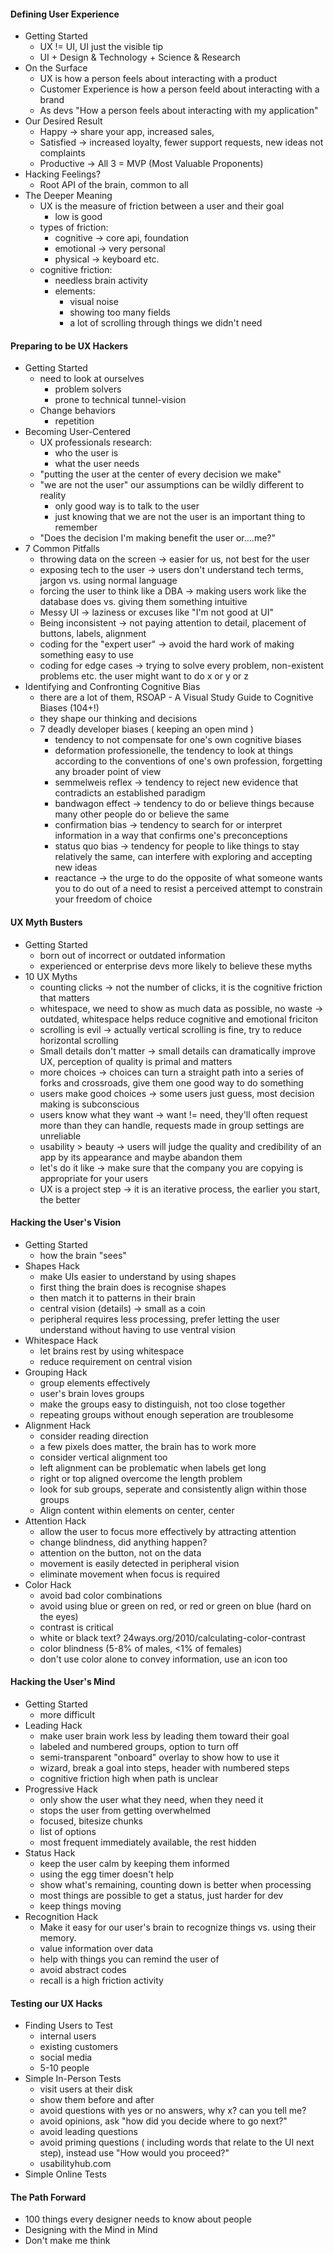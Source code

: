 #### Defining User Experience
* Getting Started
  * UX != UI, UI just the visible tip
  * UI + Design & Technology + Science & Research
* On the Surface
  * UX is how a person feels about interacting with a product
  * Customer Experience is how a person feeld about interacting with a brand
  * As devs "How a person feels about interacting with my application"
* Our Desired Result
  * Happy -> share your app, increased sales,
  * Satisfied -> increased loyalty, fewer support requests, new ideas not complaints
  * Productive -> All 3 = MVP (Most Valuable Proponents)
* Hacking Feelings?
  * Root API of the brain, common to all
* The Deeper Meaning
  * UX is the measure of friction between a user and their goal
    * low is good
  * types of friction:
    * cognitive -> core api, foundation
    * emotional -> very personal
    * physical -> keyboard etc.
  * cognitive friction:
    * needless brain activity
    * elements:
      * visual noise
      * showing too many fields
      * a lot of scrolling through things we didn't need

#### Preparing to be UX Hackers

* Getting Started
  * need to look at ourselves
    * problem solvers
    * prone to technical tunnel-vision
  * Change behaviors
    * repetition
* Becoming User-Centered
  * UX professionals research:
    * who the user is
    * what the user needs
  * "putting the user at the center of every decision we make"
  * "we are not the user" our assumptions can be wildly different to reality
    * only good way is to talk to the user
    * just knowing that we are not the user is an important thing to remember
  * "Does the decision I'm making benefit the user or....me?"
* 7 Common Pitfalls
  * throwing data on the screen -> easier for us, not best for the user
  * exposing tech to the user -> users don't understand tech terms, jargon vs. using normal language
  * forcing the user to think like a DBA -> making users work like the database does vs. giving them something intuitive
  * Messy UI -> laziness or excuses like "I'm not good at UI"
  * Being inconsistent -> not paying attention to detail, placement of buttons, labels, alignment
  * coding for the "expert user" -> avoid the hard work of making something easy to use
  * coding for edge cases -> trying to solve every problem, non-existent problems etc. the user might want to do x or y or z
* Identifying and Confronting Cognitive Bias
  * there are a lot of them, RSOAP - A Visual Study Guide to Cognitive Biases (104+!)
  * they shape our thinking and decisions
  * 7 deadly developer biases ( keeping an open mind )
    * tendency to not compensate for one's own cognitive biases
    * deformation professionelle, the tendency to look at things according to the conventions of one's own profession, forgetting any broader point of view
    * semmelweis reflex -> tendency to reject new evidence that contradicts an established paradigm
    * bandwagon effect -> tendency to do or believe things because many other people do or believe the same
    * confirmation bias -> tendency to search for or interpret information in a way that confirms one's preconceptions
    * status quo bias -> tendency for people to like things to stay relatively the same, can interfere with exploring and accepting new ideas
    * reactance -> the urge to do the opposite of what someone wants you to do out of a need to resist a perceived attempt to constrain your freedom of choice

#### UX Myth Busters

* Getting Started
  * born out of incorrect or outdated information
  * experienced or enterprise devs more likely to believe these myths
* 10 UX Myths
  * counting clicks -> not the number of clicks, it is the cognitive friction that matters
  * whitespace, we need to show as much data as possible, no waste -> outdated, whitespace helps reduce cognitive and emotional friciton
  * scrolling is evil -> actually vertical scrolling is fine, try to reduce horizontal scrolling
  * Small details don't matter -> small details can dramatically improve UX, perception of quality is primal and matters
  * more choices -> choices can turn a straight path into a series of forks and crossroads, give them one good way to do something
  * users make good choices -> some users just guess, most decision making is subconscious
  * users know what they want -> want != need, they'll often request more than they can handle, requests made in group settings are unreliable
  * usability > beauty -> users will judge the quality and credibility of an app by its appearance and maybe abandon them
  * let's do it like -> make sure that the company you are copying is appropriate for your users
  * UX is a project step -> it is an iterative process, the earlier you start, the better


#### Hacking the User's Vision

* Getting Started
  * how the brain "sees"
* Shapes Hack
  * make UIs easier to understand by using shapes
  * first thing the brain does is recognise shapes
  * then match it to patterns in their brain
  * central vision (details) -> small as a coin
  * peripheral requires less processing, prefer letting the user understand without having to use ventral vision
* Whitespace Hack
  * let brains rest by using whitespace
  * reduce requirement on central vision
* Grouping Hack
  * group elements effectively
  * user's brain loves groups
  * make the groups easy to distinguish, not too close together
  * repeating groups without enough seperation are troublesome
* Alignment Hack
  * consider reading direction
  * a few pixels does matter, the brain has to work more
  * consider vertical alignment too
  * left alignment can be problematic when labels get long
  * right or top aligned overcome the length problem
  * look for sub groups, seperate and consistently align within those groups
  * Align content within elements on center, center
* Attention Hack
  * allow the user to focus more effectively by attracting attention
  * change blindness, did anything happen?
  * attention on the button, not on the data
  * movement is easily detected in peripheral vision
  * eliminate movement when focus is required
* Color Hack
  * avoid bad color combinations
  * avoid using blue or green on red, or red or green on blue (hard on the eyes)
  * contrast is critical
  * white or black text? 24ways.org/2010/calculating-color-contrast
  * color blindness (5-8% of males, <1% of females)
  * don't use color alone to convey information, use an icon too

#### Hacking the User's Mind

* Getting Started
  * more difficult
* Leading Hack
  * make user brain work less by leading them toward their goal
  * labeled and numbered groups, option to turn off
  * semi-transparent "onboard" overlay to show how to use it
  * wizard, break a goal into steps, header with numbered steps
  * cognitive friction high when path is unclear
* Progressive Hack
  * only show the user what they need, when they need it
  * stops the user from getting overwhelmed
  * focused, bitesize chunks
  * list of options
  * most frequent immediately available, the rest hidden
* Status Hack
  * keep the user calm by keeping them informed
  * using the egg timer doesn't help
  * show what's remaining, counting down is better when processing
  * most things are possible to get a status, just harder for dev
  * keep things moving
* Recognition Hack
  * Make it easy for our user's brain to recognize things vs. using their memory.
  * value information over data
  * help with things you can remind the user of
  * avoid abstract codes
  * recall is a high friction activity

#### Testing our UX Hacks
* Finding Users to Test
  * internal users
  * existing customers
  * social media
  * 5-10 people
* Simple In-Person Tests
  * visit users at their disk
  * show them before and after
  * avoid questions with yes or no answers, why x? can you tell me?
  * avoid opinions, ask "how did you decide where to go next?"
  * avoid leading questions
  * avoid priming questions ( including words that relate to the UI next step), instead use "How would you proceed?"
  * usabilityhub.com
* Simple Online Tests

#### The Path Forward
  * 100 things every designer needs to know about people
  * Designing with the Mind in Mind
  * Don't make me think
